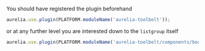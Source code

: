 
You should have registered the plugin beforehand

```js
aurelia.use.plugin(PLATFORM.moduleName('aurelia-toolbelt'));
```
or at any further level you are interested down to the ```listgroup``` itself
```js
aurelia.use.plugin(PLATFORM.moduleName('aurelia-toolbelt/components/bootstrap/listgroup'));
```
